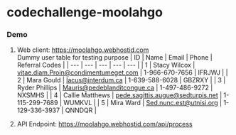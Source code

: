 # codechallenge-moolahgo
### Demo
1. Web client: https://moolahgo.webhostid.com<br>
    Dummy user table for testing purpose
    | ID  | Name | Email | Phone | Referral Codes |
    | --- | --- | --- | --- | --- |
    | 1 | Stacy Wilcox | vitae.diam.Proin@condimentumeget.com | 1-966-670-7656 | IFRJWJ |
    | 2 | Mara Gould | lacus@interdum.ca | 1-639-588-6028 | GBZRXY |
    | 3 | Ryder Phillips | Mauris@pedeblanditcongue.ca | 1-497-486-9272 | NXSMHS |
    | 4 | Callie Matthews | pede.sagittis.augue@sedturpis.net | 1-115-299-7689 | WUMKVL |
    | 5 | Mira Ward | Sed.nunc.est@utnisi.org | 1-129-336-3937 | QNNDQR |

2. API Endpoint: https://moolahgo.webhostid.com/api/process

